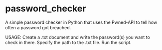 # password_checker
A simple password checker in Python that uses the Pwned-API to tell how often a password got breached.


USAGE:
Create a .txt document and write the password(s) you want to check in there.
Specify the path to the .txt file.
Run the script.
